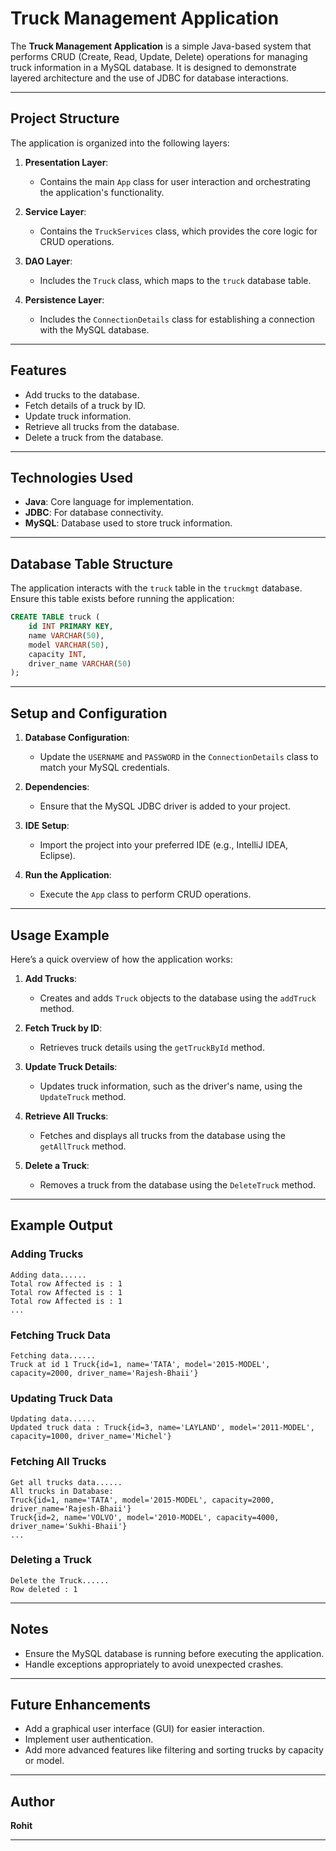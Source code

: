 # Truck Management Application

The **Truck Management Application** is a simple Java-based system that performs CRUD (Create, Read, Update, Delete) operations for managing truck information in a MySQL database. It is designed to demonstrate layered architecture and the use of JDBC for database interactions.

---

## Project Structure

The application is organized into the following layers:

1. **Presentation Layer**:
   - Contains the main `App` class for user interaction and orchestrating the application's functionality.

2. **Service Layer**:
   - Contains the `TruckServices` class, which provides the core logic for CRUD operations.

3. **DAO Layer**:
   - Includes the `Truck` class, which maps to the `truck` database table.

4. **Persistence Layer**:
   - Includes the `ConnectionDetails` class for establishing a connection with the MySQL database.

---

## Features

- Add trucks to the database.
- Fetch details of a truck by ID.
- Update truck information.
- Retrieve all trucks from the database.
- Delete a truck from the database.

---

## Technologies Used

- **Java**: Core language for implementation.
- **JDBC**: For database connectivity.
- **MySQL**: Database used to store truck information.

---

## Database Table Structure

The application interacts with the `truck` table in the `truckmgt` database. Ensure this table exists before running the application:

```sql
CREATE TABLE truck (
    id INT PRIMARY KEY,
    name VARCHAR(50),
    model VARCHAR(50),
    capacity INT,
    driver_name VARCHAR(50)
);
```

---

## Setup and Configuration

1. **Database Configuration**:
   - Update the `USERNAME` and `PASSWORD` in the `ConnectionDetails` class to match your MySQL credentials.

2. **Dependencies**:
   - Ensure that the MySQL JDBC driver is added to your project.

3. **IDE Setup**:
   - Import the project into your preferred IDE (e.g., IntelliJ IDEA, Eclipse).

4. **Run the Application**:
   - Execute the `App` class to perform CRUD operations.

---

## Usage Example

Here’s a quick overview of how the application works:

1. **Add Trucks**:
   - Creates and adds `Truck` objects to the database using the `addTruck` method.

2. **Fetch Truck by ID**:
   - Retrieves truck details using the `getTruckById` method.

3. **Update Truck Details**:
   - Updates truck information, such as the driver's name, using the `UpdateTruck` method.

4. **Retrieve All Trucks**:
   - Fetches and displays all trucks from the database using the `getAllTruck` method.

5. **Delete a Truck**:
   - Removes a truck from the database using the `DeleteTruck` method.

---

## Example Output

### Adding Trucks
```
Adding data......
Total row Affected is : 1
Total row Affected is : 1
Total row Affected is : 1
...
```

### Fetching Truck Data
```
Fetching data......
Truck at id 1 Truck{id=1, name='TATA', model='2015-MODEL', capacity=2000, driver_name='Rajesh-Bhaii'}
```

### Updating Truck Data
```
Updating data......
Updated truck data : Truck{id=3, name='LAYLAND', model='2011-MODEL', capacity=1000, driver_name='Michel'}
```

### Fetching All Trucks
```
Get all trucks data......
All trucks in Database:
Truck{id=1, name='TATA', model='2015-MODEL', capacity=2000, driver_name='Rajesh-Bhaii'}
Truck{id=2, name='VOLVO', model='2010-MODEL', capacity=4000, driver_name='Sukhi-Bhaii'}
...
```

### Deleting a Truck
```
Delete the Truck......
Row deleted : 1
```

---

## Notes

- Ensure the MySQL database is running before executing the application.
- Handle exceptions appropriately to avoid unexpected crashes.

---

## Future Enhancements

- Add a graphical user interface (GUI) for easier interaction.
- Implement user authentication.
- Add more advanced features like filtering and sorting trucks by capacity or model.

---

## Author

**Rohit**

---



